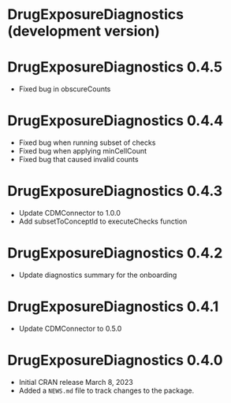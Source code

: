 # DrugExposureDiagnostics (development version)

# DrugExposureDiagnostics 0.4.5
* Fixed bug in obscureCounts

# DrugExposureDiagnostics 0.4.4

* Fixed bug when running subset of checks
* Fixed bug when applying minCellCount
* Fixed bug that caused invalid counts

# DrugExposureDiagnostics 0.4.3

* Update CDMConnector to 1.0.0
* Add subsetToConceptId to executeChecks function

# DrugExposureDiagnostics 0.4.2

* Update diagnostics summary for the onboarding

# DrugExposureDiagnostics 0.4.1

* Update CDMConnector to 0.5.0 

# DrugExposureDiagnostics 0.4.0

* Initial CRAN release March 8, 2023
* Added a `NEWS.md` file to track changes to the package.
